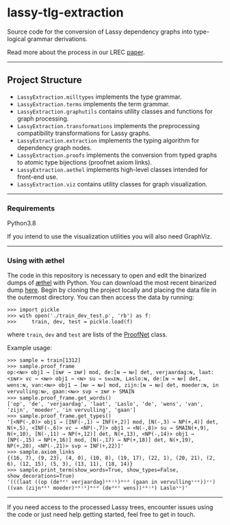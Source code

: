 # lassy-tlg-extraction
Source code for the conversion of Lassy dependency graphs into type-logical grammar derivations.

Read more about the process in our LREC [paper](http://www.lrec-conf.org/proceedings/lrec2020/pdf/2020.lrec-1.647.pdf).

---

## Project Structure
* `LassyExtraction.milltypes` implements the type grammar.
* `LassyExtraction.terms` implements the term grammar.
* `LassyExtraction.graphutils` contains utility classes and functions for graph processing.
* `LassyExtraction.transformations` implements the preprocessing compatibility transformations for Lassy graphs.
* `LassyExtraction.extraction` implements the typing algorithm for dependency graph nodes.
* `LassyExtraction.proofs` implements the conversion from typed graphs to atomic type bijections (proofnet axiom links).
* `LassyExtraction.aethel` implements high-level classes intended for front-end use.
* `LassyExtraction.viz` contains utility classes for graph visualization.

---
### Requirements
Python3.8

If you intend to use the visualization utilities you will also need GraphViz.

---
### Using with æthel
The code in this repository is necessary to open and edit the binarized dumps of 
[æthel](https://github.com/konstantinosKokos/aethel) with Python.
You can download the most recent binarized dump [here](https://surfdrive.surf.nl/files/index.php/s/xCnHPZR2ahkR4dK).
Begin by cloning the project locally and placing the data file in the outermost directory.
You can then access the data by running:
```
>>> import pickle
>>> with open('./train_dev_test.p', 'rb') as f: 
>>>     train, dev, test = pickle.load(f)
```
where `train`, `dev` and `test` are lists of the [ProofNet](https://github.com/konstantinosKokos/lassy-tlg-extraction/blob/79ded342d3057c967d4f68b400fee41bab43670d/LassyExtraction/aethel.py#L66) class.

Example usage:
```
>>> sample = train[1312]
>>> sample.proof_frame
op:<ɴᴘ> obj1 → [ɪɴғ → ɪɴғ] mod, de:[ɴ → ɴᴘ] det, verjaardag:ɴ, laat:<ɪɴғ> vc → <ɴᴘ> obj1 → <ɴ> su → sᴍᴀɪɴ, Laslo:ɴ, de:[ɴ → ɴᴘ] det, wens:ɴ, van:<ɴᴘ> obj1 → [ɴᴘ → ɴᴘ] mod, zijn:[ɴ → ɴᴘ] det, moeder:ɴ, in vervulling:ɴᴘ, gaan:<ɴᴘ> svp → ɪɴғ ⊢ SMAIN
>>> sample.proof_frame.get_words()
['op', 'de', 'verjaardag', 'laat', 'Laslo', 'de', 'wens', 'van', 'zijn', 'moeder', 'in vervulling', 'gaan']
>>> sample.proof_frame.get_types()
'[<NP(-,0)> obj1 → [INF(-,1) → INF(+,2)] mod, [N(-,3) → NP(+,4)] det, N(+,5), <INF(-,6)> vc → <NP(-,7)> obj1 → <N(-,8)> su → SMAIN(+,9), N(+,10), [N(-,11) → NP(+,12)] det, N(+,13), <NP(-,14)> obj1 → [NP(-,15) → NP(+,16)] mod, [N(-,17) → NP(+,18)] det, N(+,19), NP(+,20), <NP(-,21)> svp → INF(+,22)]'
>>> sample.axiom_links
{(16, 7), (9, 23), (4, 0), (10, 8), (19, 17), (22, 1), (20, 21), (2, 6), (12, 15), (5, 3), (13, 11), (18, 14)}
>>> sample.print_term(show_words=True, show_types=False, show_decorations=True)
'(((laat ((op (deᵈᵉᵗ verjaardag)ᵒᵇʲ¹)ᵐᵒᵈ (gaan in vervullingˢᵛᵖ))ᵛᶜ) ((van (zijnᵈᵉᵗ moeder)ᵒᵇʲ¹)ᵐᵒᵈ (deᵈᵉᵗ wens))ᵒᵇʲ¹) Lasloˢᵘ)'
``` 
---
If you need access to the processed Lassy trees, encounter issues using the code or just need help getting started, 
feel free to get in touch.

